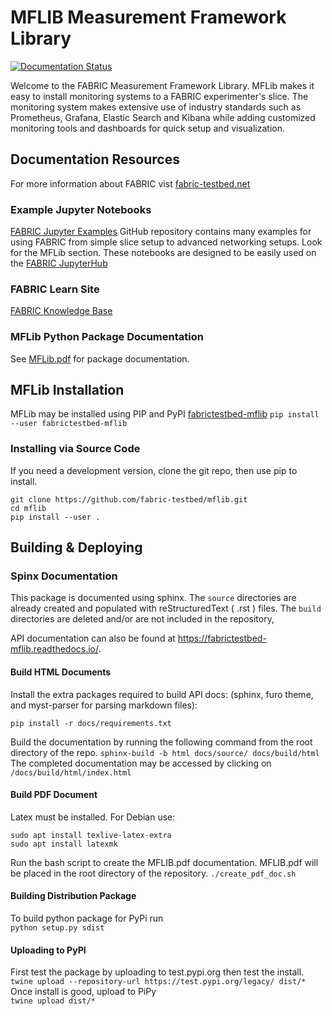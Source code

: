 # MFLIB Measurement Framework Library

[![Documentation Status](https://readthedocs.org/projects/fabrictestbed-mflib/badge/?version=latest)](https://fabrictestbed-mflib.readthedocs.io/en/latest/?badge=latest)

Welcome to the FABRIC Measurement Framework Library. MFLib makes it easy to install monitoring systems to a FABRIC experimenter's slice. The monitoring system makes extensive use of industry standards such as Prometheus, Grafana, Elastic Search and Kibana while adding customized monitoring tools and dashboards for quick setup and visualization.

## Documentation Resources
For more information about FABRIC vist [fabric-testbed.net](https://fabric-testbed.net/)
### Example Jupyter Notebooks
[FABRIC Jupyter Examples](https://github.com/fabric-testbed/jupyter-examples) GitHub repository contains many examples for using FABRIC from simple slice setup to advanced networking setups. Look for the MFLib section. These notebooks are designed to be easily used on the [FABRIC JupyterHub](https://jupyter.fabric-testbed.net/)

### FABRIC Learn Site
[FABRIC Knowledge Base](https://learn.fabric-testbed.net/) 

### MFLib Python Package Documentation
See [MFLib.pdf](https://github.com/fabric-testbed/mflib/blob/main/MFLib.pdf) for package documentation.

## MFLib Installation

MFLib may be installed using PIP and PyPI [fabrictestbed-mflib](https://pypi.org/fabrictestbed-mflib)
`pip install --user fabrictestbed-mflib`

### Installing via Source Code
If you need a development version, clone the git repo, then use pip to install.
```
git clone https://github.com/fabric-testbed/mflib.git
cd mflib
pip install --user .
```
## Building & Deploying

### Spinx Documentation
This package is documented using sphinx. The `source` directories are already created and populated with reStructuredText ( .rst ) files. The `build` directories are deleted and/or are not included in the repository,

API documentation can also be found at https://fabrictestbed-mflib.readthedocs.io/.

#### Build HTML Documents

Install the extra packages required to build API docs: (sphinx, furo
theme, and myst-parser for parsing markdown files):

```
pip install -r docs/requirements.txt
```

Build the documentation by running the following command from the root directory of the repo.
`sphinx-build -b html docs/source/ docs/build/html`  
The completed documentation may be accessed by clicking on `/docs/build/html/index.html`

#### Build PDF Document
Latex must be installed. For Debian use: 
```
sudo apt install texlive-latex-extra 
sudo apt install latexmk
```
Run the bash script to create the MFLIB.pdf documentation. MFLIB.pdf will be placed in the root directory of the repository.
`./create_pdf_doc.sh`
#### Building Distribution Package

To build python package for PyPi run  
`python setup.py sdist`
#### Uploading to PyPI
First test the package by uploading to test.pypi.org then test the install.
`twine upload --repository-url https://test.pypi.org/legacy/ dist/*`
Once install is good, upload to PiPy  
`twine upload dist/*`
